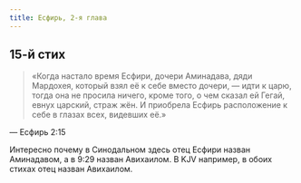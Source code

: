 ```yaml
---
title: Есфирь, 2-я глава
---
```


## 15-й стих

> «Когда настало время Есфири, дочери Аминадава, дяди Мардохея, который взял её
>  к себе вместо дочери, — идти к царю, тогда она не просила ничего, кроме того,
>  о чем сказал ей Гегай, евнух царский, страж жён.
>  И приобрела Есфирь расположение к себе в глазах всех, видевших её.»

— Есфирь 2:15

Интересно почему в Синодальном здесь отец Есфири назван Аминадавом, а в 9:29 назван Авихаилом. В KJV например, в обоих стихах отец назван Авихаилом.

